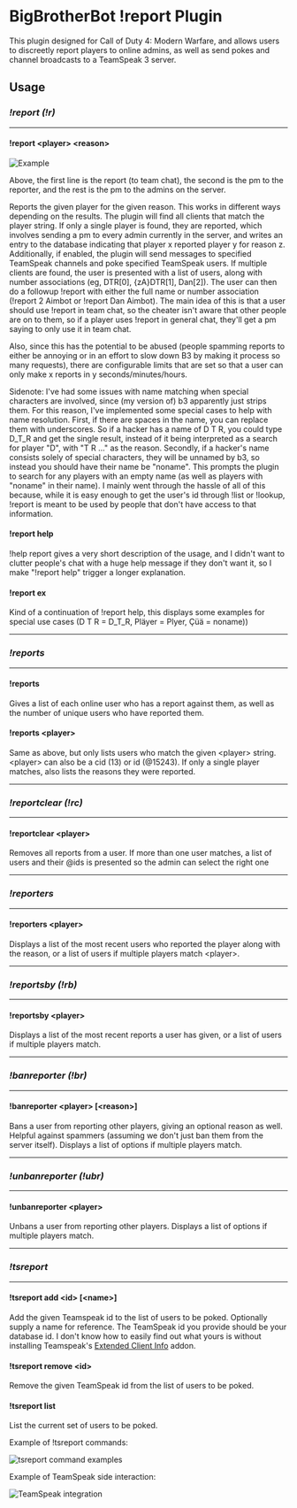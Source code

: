 # BigBrotherBot !report Plugin

This plugin designed for Call of Duty 4: Modern Warfare, and allows
users to discreetly report players to online admins, as well as send
pokes and channel broadcasts to a TeamSpeak 3 server.

## Usage

### _!report (!r)_
***
#### !report \<player\> \<reason\>
![Example](http://i.imgur.com/OSloLsV.jpg)

Above, the first line is the report (to team chat), the second is the pm
to the reporter, and the rest is the pm to the admins on the server.

Reports the given player for the given reason. This works in different
ways depending on the results. The plugin will find all clients that
match the player string. If only a single player is found, they are
reported, which involves sending a pm to every admin currently in the
server, and writes an entry to the database indicating that player x
reported player y for reason z. Additionally, if enabled, the plugin
will send messages to specified TeamSpeak channels and poke specified
TeamSpeak users. If multiple clients are found, the user is presented
with a list of users, along with number associations (eg, DTR\[0\],
{zA}DTR\[1\], Dan\[2\]). The user can then do a followup !report with
either the full name or number association (!report 2 Aimbot or !report
Dan Aimbot). The main idea of this is that a user should use !report in
team chat, so the cheater isn't aware that other people are on to them,
so if a player uses !report in general chat, they'll get a pm saying to
only use it in team chat.

Also, since this has the potential to be abused (people spamming reports
to either be annoying or in an effort to slow down B3 by making it
process so many requests), there are configurable limits that are set so
that a user can only make x reports in y seconds/minutes/hours.

Sidenote: I've had some issues with name matching when special
characters are involved, since (my version of) b3 apparently just strips
them. For this reason, I've implemented some special cases to help with
name resolution. First, if there are spaces in the name, you can replace
them with underscores. So if a hacker has a name of D T R, you could
type D_T_R and get the single result, instead of it being interpreted as
a search for player "D", with "T R ..." as the reason. Secondly, if a
hacker's name consists solely of special characters, they will be
unnamed by b3, so instead you should have their name be "noname". This
prompts the plugin to search for any players with an empty name (as well
as players with "noname" in their name). I mainly went through the
hassle of all of this because, while it is easy enough to get the user's
id through !list or !lookup, !report is meant to be used by people that
don't have access to that information.

#### !report help
!help report gives a very short description of the usage, and I didn't
want to clutter people's chat with a huge help message if they don't
want it, so I make "!report help" trigger a longer explanation.

#### !report ex
Kind of a continuation of !report help, this displays some examples for
special use cases (D T R = D_T_R, Pläyer = Plyer, Çüä = noname))

***
### _!reports_
***
#### !reports
Gives a list of each online user who has a report against them, as well
as the number of unique users who have reported them.

#### !reports \<player\>
Same as above, but only lists users who match the given \<player\> string.
\<player\> can also be a cid (13) or id (@15243). If only a single player
matches, also lists the reasons they were reported.

***
### _!reportclear (!rc)_
***
#### !reportclear \<player\>
Removes all reports from a user. If more than one user matches, a list
of users and their @ids is presented so the admin can select the right
one

***
### _!reporters_
***
#### !reporters \<player\>
Displays a list of the most recent users who reported the player along
with the reason, or a list of users if multiple players match \<player\>.

***
### _!reportsby (!rb)_
***
#### !reportsby \<player\>
Displays a list of the most recent reports a user has given, or a list
of users if multiple players match.

***
### _!banreporter (!br)_
***
#### !banreporter \<player\> \[\<reason\>\]
Bans a user from reporting other players, giving an optional reason as
well. Helpful against spammers (assuming we don't just ban them from the
server itself). Displays a list of options if multiple players match.

***
### _!unbanreporter (!ubr)_
***
#### !unbanreporter \<player\>
Unbans a user from reporting other players. Displays a list of options
if multiple players match.

***
### _!tsreport_
***
#### !tsreport add \<id\> \[\<name\>\]
Add the given Teamspeak id to the list of users to be poked. Optionally
supply a name for reference. The TeamSpeak id you provide should be your
database id. I don't know how to easily find out what yours is without
installing Teamspeak's [Extended Client Info](http://addons.teamspeak.com/directory/skins/stylesheets/Extended-Client-Info.html) addon.
#### !tsreport remove \<id\>
Remove the given TeamSpeak id from the list of users to be poked.
#### !tsreport list
List the current set of users to be poked.

Example of !tsreport commands:

![tsreport command examples](http://i.imgur.com/rHZBqrz.jpg)

Example of TeamSpeak side interaction:

![TeamSpeak integration](http://i.imgur.com/5clhIEm.png)
